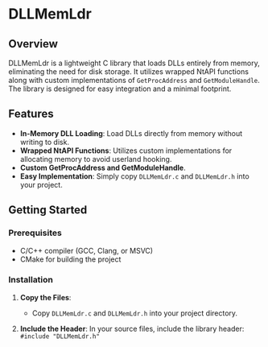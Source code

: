 # DLLMemLdr

## Overview

DLLMemLdr is a lightweight C library that loads DLLs entirely from memory, eliminating the need for disk storage. It utilizes wrapped NtAPI functions along with custom implementations of `GetProcAddress` and `GetModuleHandle`. The library is designed for easy integration and a minimal footprint.

## Features

- **In-Memory DLL Loading**: Load DLLs directly from memory without writing to disk.
- **Wrapped NtAPI Functions**: Utilizes custom implementations for allocating memory to avoid userland hooking.
- **Custom GetProcAddress and GetModuleHandle**.
- **Easy Implementation**: Simply copy `DLLMemLdr.c` and `DLLMemLdr.h` into your project.


## Getting Started

### Prerequisites

- C/C++ compiler (GCC, Clang, or MSVC)
- CMake for building the project

### Installation

1. **Copy the Files**:
   - Copy `DLLMemLdr.c` and `DLLMemLdr.h` into your project directory.

2. **Include the Header**:
   In your source files, include the library header:
   `#include "DLLMemLdr.h"`